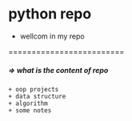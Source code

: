 # python repo
 + wellcom in my repo
 
=========================

##### => what is the content of repo
	+ oop projects
	+ data structure 
	+ algorithm
	+ some notes
